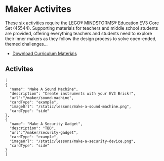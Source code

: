 # Maker Activites

These six activities require the LEGO® MINDSTORMS® Education EV3 Core Set (45544). Supporting materials for teachers and middle school students are provided, offering everything teachers and students need to explore their inner makers as they follow the design process to solve open-ended, themed challenges...

* [Download Curriculum Materials](https://education.lego.com/en-us/downloads/mindstorms-ev3)

## Activites

```codecard
[
{
  "name": "Make A Sound Machine",
  "description": "Create instruments with your EV3 Brick!",
  "url":"/maker/sound-machine",
  "cardType": "example",
  "imageUrl": "/static/lessons/make-a-sound-machine.png",
  "cardType": "side"  
},
{
  "name": "Make A Security Gadget",
  "description": "TBD",
  "url":"/maker/security-gadget",
  "cardType": "example",
  "imageUrl": "/static/lessons/make-a-security-device.png",
  "cardType": "side"  
}
]
```
